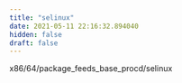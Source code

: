 ```yaml
---
title: "selinux"
date: 2021-05-11 22:16:32.894040
hidden: false
draft: false
---
```


x86/64/package_feeds_base_procd/selinux

